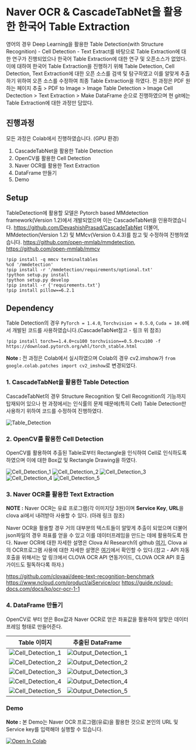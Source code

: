 # Naver OCR & CascadeTabNet을 활용한 한국어 Table Extraction

영어의 경우 Deep Learning을 활용한 Table Detection(with Structure Recognition) - Cell Detection - Text Extract를 바탕으로 Table Extraction에 대한 연구가 진행되었으나 한국어 Table Extraction에 대한 연구 및 오픈소스가 없었다.
이에 대하여 한국어 Table Extraction을 진행하기 위해 Table Detection, Cell Detection, Text Extraction에 대한 오픈 소스를 검색 및 탐구하였고 이를 알맞게 추출하기 위하여 오픈 소스를 수정하여 최종 Table Extraction을 하였다.
전 과정은 PDF 원하는 페이지 추출 > PDF to Image > Image Table Detection > Image Cell Dectection > Text Extraction > Make DataFrame 순으로 진행하였으며 현 git에는 Table Extraction에 대한 과정만 담았다.

## 진행과정
모든 과정은 Colab에서 진행하였습니다. (GPU 환경)
1. CascadeTabNet을 활용한 Table Detection
2. OpenCV를 활용한 Cell Detection
3. Naver OCR를 활용한 Text Extraction
4. DataFrame 만들기
5. Demo

## Setup
TableDetection에 활용할 모델은 Pytorch based MMdetection framework(Version 1.2)에서 개발되었으며 이는 CascadeTabNet을 인용하였습니다. <https://github.com/DevashishPrasad/CascadeTabNet> 
더불어, MMdetection(Version 1.2) 및 MMcv(Version 0.4.3)를 참고 및 수정하여 진행하였습니다. <https://github.com/open-mmlab/mmdetection>, <https://github.com/open-mmlab/mmcv>
```
!pip install -q mmcv terminaltables
%cd '/mmdetection'
!pip install -r '/mmdetection/requirements/optional.txt'
!python setup.py install
!python setup.py develop
!pip install -r {'requirements.txt'}
!pip install pillow==6.2.1
```

## Dependency
Table Detection의 경우 `PyTorch = 1.4.0`, `Torchvision = 0.5.0`, `Cuda = 10.0`에서 개발된 코드를 사용하였습니다.(CascadeTabNet참고 - 링크 위 참조)
```
!pip install torch==1.4.0+cu100 torchvision==0.5.0+cu100 -f https://download.pytorch.org/whl/torch_stable.html
```

**Note :** 전 과정은 Colab에서 실시하였으며 Colab의 경우 cv2.imshow가 `from google.colab.patches import cv2_imshow`로 변경되었다.

### 1. CascadeTabNet을 활용한 Table Detection
CascadeTabNet의 경우 Structure Recognition 및 Cell Recognition의 기능까지 탑재되어 있으나 현 과정에서는 인식률의 문제 때문에(특히 Cell) Table Detection만 사용하기 위하여 코드를 수정하여 진행하였다.

![Table_Detection](https://user-images.githubusercontent.com/53552847/119606010-be91d980-be2c-11eb-8112-2579ec0c4e7b.PNG)

### 2. OpenCV를 활용한 Cell Detection
OpenCV를 활용하여 추출된 Table로부터 Rectangle을 인식하여 Cell로 인식하도록 하였으며 이에 대한 Box값 및 Rectangle Drawing을 하였다.

![Cell_Detection_1](https://user-images.githubusercontent.com/53552847/119606891-53490700-be2e-11eb-97de-18bd4963d719.PNG)
![Cell_Detection_2](https://user-images.githubusercontent.com/53552847/119606898-57752480-be2e-11eb-8bd9-8599399b1f82.PNG)
![Cell_Detection_3](https://user-images.githubusercontent.com/53552847/119606899-57752480-be2e-11eb-8ee7-10f3c19ca6da.PNG)
![Cell_Detection_4](https://user-images.githubusercontent.com/53552847/119606901-580dbb00-be2e-11eb-8c27-efff38a0a5c0.PNG)
![Cell_Detection_5](https://user-images.githubusercontent.com/53552847/119608171-7c6a9700-be30-11eb-8899-23bdbc03b392.PNG)

### 3. Naver OCR를 활용한 Text Extraction
**NOTE :** Naver OCR는 유료 프로그램(각 이미지당 3원)이며 **Service Key**, **URL**을 clova ai에서 내려받아 사용할 수 있다. (아래 링크 참조)

Naver OCR을 활용할 경우 거의 대부분의 텍스트들이 알맞게 추출이 되었으며 더불어 json파일의 경우 좌표를 얻을 수 있고 이를 데이터프레임을 만드는 데에 활용하도록 한다.
Naver OCR에 대한 자세한 설명은 Clova AI Research의 github [여기](https://github.com/clovaai/deep-text-recognition-benchmark), Clova ai의 OCR프로그램 사용에 대한 자세한 설명은 [여기](https://guide.ncloud-docs.com/docs/ko/ocr-ocr-1-1)에서 확인할 수 있다.(참고 - API 자동 호출을 위해서는 앞 링크에서 CLOVA OCR API 연동가이드, CLOVA OCR API 호출 가이드도 필독하다록 하자.)

<https://github.com/clovaai/deep-text-recognition-benchmark>
<https://www.ncloud.com/product/aiService/ocr>
<https://guide.ncloud-docs.com/docs/ko/ocr-ocr-1-1>

### 4. DataFrame 만들기
OpenCV로 부터 얻은 Box값과 Naver OCR로 얻은 좌표값을 활용하여 알맞은 데이터프레임 형태로 만들어준다.

|Table 이미지|추출된 DataFrame|
|-----|------|
|![Cell_Detection_1](https://user-images.githubusercontent.com/53552847/119606891-53490700-be2e-11eb-97de-18bd4963d719.PNG)|![Output_Detection_1](https://user-images.githubusercontent.com/53552847/119608032-41686380-be30-11eb-87b5-744a0ed01f42.PNG)|
|![Cell_Detection_2](https://user-images.githubusercontent.com/53552847/119606898-57752480-be2e-11eb-8bd9-8599399b1f82.PNG)|![Output_Detection_2](https://user-images.githubusercontent.com/53552847/119608034-4200fa00-be30-11eb-8e0a-315b4dc55980.PNG)|
|![Cell_Detection_3](https://user-images.githubusercontent.com/53552847/119606899-57752480-be2e-11eb-8ee7-10f3c19ca6da.PNG)|![Output_Detection_3](https://user-images.githubusercontent.com/53552847/119608035-42999080-be30-11eb-93ef-8c6bf872b387.PNG)|
|![Cell_Detection_4](https://user-images.githubusercontent.com/53552847/119606901-580dbb00-be2e-11eb-8c27-efff38a0a5c0.PNG)|![Output_Detection_4](https://user-images.githubusercontent.com/53552847/119608036-42999080-be30-11eb-8b8c-36f49a7d1fe8.PNG)|
|![Cell_Detection_5](https://user-images.githubusercontent.com/53552847/119608171-7c6a9700-be30-11eb-8899-23bdbc03b392.PNG)|![Output_Detection_5](https://user-images.githubusercontent.com/53552847/119608038-43322700-be30-11eb-8612-52ed4a417ad3.PNG)|
### Demo
**Note :** 본 Demo는 Naver OCR 프로그램(유료)을 활용한 것으로 본인의 URL 및 Service key를 입력해야 실행할 수 있습니다.

[![Open In Colab](https://colab.research.google.com/assets/colab-badge.svg)](https://colab.research.google.com/drive/1FWrEKTMyGGPTDw-Mfh0qSXFhKLWOqGj9?authuser=1#scrollTo=shOdp0SZKzjZ)
